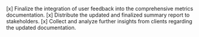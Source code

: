 [x] Finalize the integration of user feedback into the comprehensive metrics documentation.
[x] Distribute the updated and finalized summary report to stakeholders.
[x] Collect and analyze further insights from clients regarding the updated documentation.